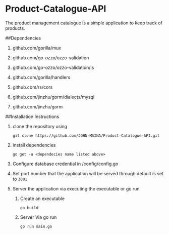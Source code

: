 # Product-Catalogue-API
The product management catalogue is a simple application to keep track of products.

##Dependencies

1. github.com/gorilla/mux

1. github.com/go-ozzo/ozzo-validation

1. github.com/go-ozzo/ozzo-validation/is

1. github.com/gorilla/handlers

1. github.com/rs/cors

1. github.com/jinzhu/gorm/dialects/mysql

1. github.com/jinzhu/gorm

##Installation Instructions

1. clone the repository using

    `git clone https://github.com/JOHN-MAINA/Product-Catalogue-API.git`

1. install dependencies

    `go get -u <dependecies name listed above>`

1. Configure database credential in /config/config.go

1. Set port number that the application will be served through default is set to `3001`

1. Server the application via executing the executable or go run
    1. Create an executable 
    
        `go build`
        
    1. Server Via go run
    
        `go run main.go`

